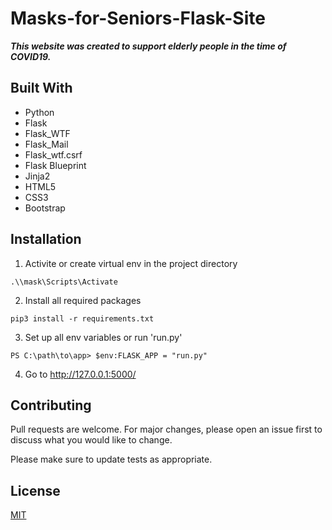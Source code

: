 <h1> Masks-for-Seniors-Flask-Site </h1>

 ***This website was created to support elderly people in the time of COVID19.***



## Built With
* Python
* Flask
* Flask_WTF
* Flask_Mail
* Flask_wtf.csrf
* Flask Blueprint
* Jinja2
* HTML5
* CSS3
* Bootstrap

## Installation

1. Activite or create virtual env in the project directory
```
.\\mask\Scripts\Activate
```
2. Install all required packages

```
pip3 install -r requirements.txt
```


3. Set up all env variables  or run 'run.py'

```
PS C:\path\to\app> $env:FLASK_APP = "run.py"

```
4. Go to http://127.0.0.1:5000/



## Contributing
Pull requests are welcome. For major changes, please open an issue first to discuss what you would like to change.

Please make sure to update tests as appropriate.

## License
[MIT](https://choosealicense.com/licenses/mit/)
